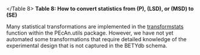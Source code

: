 <a id="Table 8"></Table 8>
**Table 8: How to convert statistics from \(P\), \(LSD\), or \(MSD\) to \(SE\)**

Many statistical transformations are implemented in the [transformstats](https://github.com/PecanProject/pecan/blob/master/utils/R/transformstats.R) function within the PEcAn.utils package. However, we have not yet automated some transformations that require detailed knowledge of the experimental design that is not captured in the BETYdb schema.  
